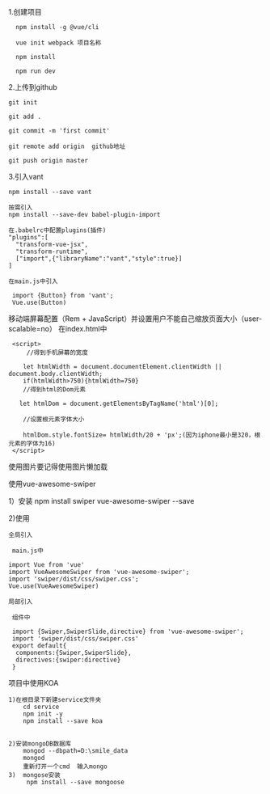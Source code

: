 1.创建项目

      npm install -g @vue/cli
       
      vue init webpack 项目名称
      
      npm install 
      
      npm run dev
      
  
2.上传到github
  
    git init 
    
    git add .
    
    git commit -m 'first commit'
    
    git remote add origin  github地址
    
    git push origin master
    
3.引入vant
    
    npm install --save vant
    
    按需引入
    npm install --save-dev babel-plugin-import
    
    在.babelrc中配置plugins(插件)
    "plugins":[
      "transform-vue-jsx",
      "transform-runtime",
      ["import",{"libraryName":"vant","style":true}]
    ]
    
    在main.js中引入
     
     import {Button} from 'vant';
     Vue.use(Button)


移动端屏幕配置（Rem + JavaScript）并设置用户不能自己缩放页面大小（user-scalable=no）
  在index.html中
  <meta name="viewport" content="width=device-width,initial-scale=1.0,user-scalable=no">
 ````
  <script>
      //得到手机屏幕的宽度
    
     let htmlWidth = document.documentElement.clientWidth || document.body.clientWidth;
     if(htmlWidth>750){htmlWidth=750}
     //得到html的Dom元素
    
    let htmlDom = document.getElementsByTagName('html')[0];
    
     //设置根元素字体大小
    
     htmlDom.style.fontSize= htmlWidth/20 + 'px';(因为iphone最小是320，根元素的字体为16)
  </script>
````

使用图片要记得使用图片懒加载

使用vue-awesome-swiper

1）安装
  npm install swiper vue-awesome-swiper --save

2)使用

    全局引入
    
     main.js中
     
    import Vue from 'vue' 
    import VueAwesomeSwiper from 'vue-awesome-swiper';
    import 'swiper/dist/css/swiper.css';
    Vue.use(VueAwesomeSwiper)
      
    局部引入
     
     组件中
     
     import {Swiper,SwiperSlide,directive} from 'vue-awesome-swiper';
     import 'swiper/dist/css/swiper.css'
     export default{
      components:{Swiper,SwiperSlide},
      directives:{swiper:directive}
     }
 
 
 
 项目中使用KOA
 
    1)在根目录下新建service文件夹
        cd service 
        npm init -y
        npm install --save koa
        
        
    2)安装mongoDB数据库
        mongod --dbpath=D:\smile_data
        mongod 
        重新打开一个cmd  输入mongo
    3)  mongose安装
         npm install --save mongoose 






    
